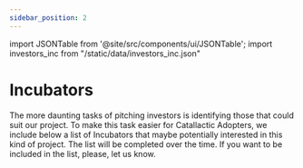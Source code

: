 ```yaml
---
sidebar_position: 2
---
```


import JSONTable from '@site/src/components/ui/JSONTable';
import investors_inc from "/static/data/investors_inc.json"

# Incubators

The more daunting tasks of pitching investors is identifying those that could suit our project. To make this task easier for Catallactic Adopters, we include below a list of Incubators that maybe potentially interested in this kind of project. The list will be completed over the time. If you want to be included in the list, please, let us know.

<JSONTable theadData={Object.keys(investors_inc[0])} tbodyData={investors_inc}/>